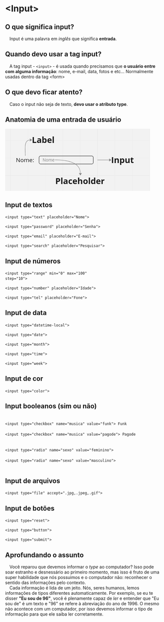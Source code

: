 <h1>&lt;Input&gt;</h1>
    

<h2>O que significa input?</h2>
<p>&emsp;Input é uma palavra em <i>inglês</i> que significa <strong>entrada</strong>.</p>

<h2>Quando devo usar a tag input?</h2>
<p>&emsp;A tag input - <code>&lt;input&gt;</code> - é usada quando precisamos que <strong>o usuário entre com alguma informação</strong>: nome, e-mail, data, fotos e etc... Normalmente usadas dentro da tag &lt;form&gt;</p>

<h2>O que devo ficar atento?</h2>
<p>&emsp;Caso o input não seja de texto, <strong>devo usar o atributo type</strong>.</p>

<h2>Anatomia de uma entrada de usuário</h2>
<img src="anatomia_input.png">


<h2>Input de textos</h2>


<code>&lt;input type="text" placeholder="Nome"&gt;</code> 


<code>&lt;input type="password" placeholder="Senha"&gt;</code> 



<code>&lt;input type="email" placeholder="E-mail"&gt;</code> 



<code>&lt;input type="search" placeholder="Pesquisar"&gt;</code> 



<h2>Input de números</h2>



<code>&lt;input type="range" min="0" max="100" step="10"&gt;</code> 



<code>&lt;input type="number" placeholder="Idade"&gt;</code> 



<code>&lt;input type="tel" placeholder="Fone"&gt;</code> 



<h2>Input de data</h2>



<code>&lt;input type="datetime-local"&gt;</code> 



<code>&lt;input type="date"&gt;</code> 



<code>&lt;input type="month"&gt;</code> 



<code>&lt;input type="time"&gt;</code> 



<code>&lt;input type="week"&gt;</code> 



<h2>Input de cor</h2>



<code>&lt;input type="color"&gt;</code> 


<h2>Input booleanos (sim ou não)</h2>



<code>
&lt;input type="checkbox" name="musica" value="funk"&gt; Funk<br>
&lt;input type="checkbox" name="musica" value="pagode"&gt; Pagode<br>
</code> 





<code>
&lt;input type="radio" name="sexo" value="feminino"&gt;<br>
&lt;input type="radio" name="sexo" value="masculino"&gt;<br>
</code>





<h2>Input de arquivos</h2>



<code>&lt;input type="file" accept=".jpg,.jpeg,.gif"&gt;</code> 



<h2>Input de botões</h2>



<code>&lt;input type="reset"&gt;</code> 

<code>&lt;input type="button"&gt;</code> 

<code>&lt;input type="submit"&gt;</code> 

<h2>Aprofundando o assunto</h2>
<p>&emsp;Você reparou que devemos informar o <i>type</i> ao computador? Isso pode soar estranho e desnessário ao primeiro momento, mas isso é fruto de uma super habilidade que nós possuimos e o computador não: reconhecer o sentido das informações pelo contexto. <br>&emsp;Cada informação é lida de um jeito. Nós, seres humanos, lemos informações de tipos diferentes automaticamente. Por exemplo, se eu te disser <strong>"Eu sou de 96"</strong>, você é plenamente capaz de <i>ler</i> e entender que "Eu sou de" é um texto e "96" se refere à abreviação do ano de 1996. O mesmo não acontece com um computador, por isso devemos informar o tipo de informação para que ele saiba ler corretamente.</p>